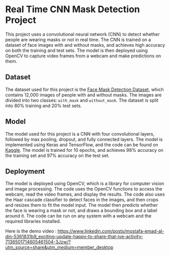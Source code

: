 # Real Time CNN Mask Detection Project

This project uses a convolutional neural network (CNN) to detect whether people are wearing masks or not in real time. The CNN is trained on a dataset of face images with and without masks, and achieves high accuracy on both the training and test sets. The model is then deployed using OpenCV to capture video frames from a webcam and make predictions on them.

## Dataset

The dataset used for this project is the [Face Mask Detection Dataset](https://www.kaggle.com/datasets/omkargurav/face-mask-dataset), which contains 12,000 images of people with and without masks. The images are divided into two classes: `with_mask` and `without_mask`. The dataset is split into 80% training and 20% test sets.

## Model

The model used for this project is a CNN with four convolutional layers, followed by max pooling, dropout, and fully connected layers.
The model is implemented using Keras and TensorFlow, and the code can be found on [Kaggle](https://www.kaggle.com/code/mostafaemad123/face-mask-detection-cnn). The model is trained for 10 epochs, and achieves 98% accuracy on the training set and 97% accuracy on the test set.

## Deployment

The model is deployed using OpenCV, which is a library for computer vision and image processing. The code uses the OpenCV functions to access the webcam, read the video frames, and display the results. The code also uses the Haar cascade classifier to detect faces in the images, and then crops and resizes them to fit the model input. The model then predicts whether the face is wearing a mask or not, and draws a bounding box and a label around it. The code can be run on any system with a webcam and the required libraries installed.

Here is the demo video : https://www.linkedin.com/posts/mostafa-emad-al-din-5361831b9_exciting-update-happy-to-share-that-ive-activity-7136501714605461504-3Jzw/?utm_source=share&utm_medium=member_desktop
